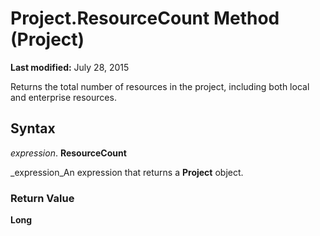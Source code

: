 
# Project.ResourceCount Method (Project)

 **Last modified:** July 28, 2015

Returns the total number of resources in the project, including both local and enterprise resources.

## Syntax

 _expression_. **ResourceCount**

 _expression_An expression that returns a  **Project** object.


### Return Value

 **Long**

